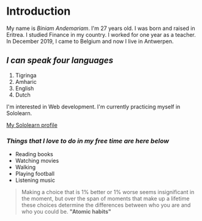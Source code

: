 # Introduction

 My name is *Biniam Andemariam*. I'm 27 years old. I was born and raised in Eritrea. I studied Finance in my country. I worked for one year as a teacher. In December 2019, I came to Belgium and now I live in Antwerpen.  

## *I can speak four languages*

1. Tigringa
2. Amharic
3. English
4. Dutch

I'm interested in Web development. I'm currently practicing myself in Sololearn.

[My Sololearn profile](https://www.sololearn.com/profile/18306728)

### *Things that I love to do in my free time are here below*

- Reading books
- Watching movies
- Walking
- Playing football
- Listening music

> Making a choice that is 1% better or 1% worse seems insignificant in the moment, but over the span of
moments that make up a lifetime these choices determine the differences between who you are and who you could be.
**"Atomic habits"**
